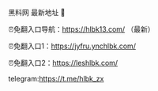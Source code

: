 黑料网 最新地址 👋

⏰免翻入口导航：https://hlbk13.com/ （最新）

⏰免翻入口1：https://jyfru.ynchlbk.com/

⏰免翻入口2：https://leshlbk.com/

telegram:https://t.me/hlbk_zx

